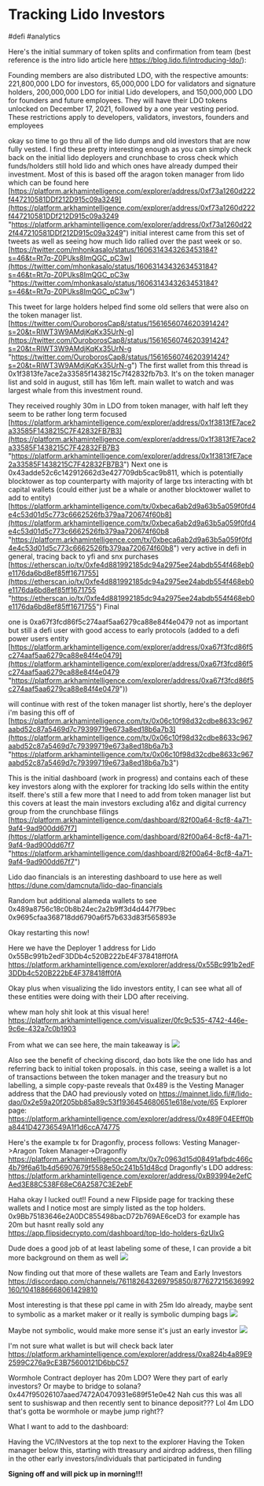 # Tracking Lido Investors
#defi #analytics 

Here's the initial summary of token splits and confirmation from team (best reference is the intro lido article here https://blog.lido.fi/introducing-ldo/):

Founding members are also distributed LDO, with the respective amounts: 221,800,000 LDO for investors, 65,000,000 LDO for validators and signature holders, 200,000,000 LDO for initial Lido developers, and 150,000,000 LDO for founders and future employees. They will have their LDO tokens unlocked on December 17, 2021, followed by a one year vesting period. These restrictions apply to developers, validators, investors, founders and employees

okay so time to go thru all of the lido dumps and old investors that are now fully vested. I find these pretty interesting enough as you can simply check back on the initial lido deployers and crunchbase to cross check which funds/holders still hold lido and which ones have already dumped their investment. Most of this is based off the aragon token manager from lido which can be found here [https://platform.arkhamintelligence.com/explorer/address/0xf73a1260d222f447210581DDf212D915c09a3249](https://platform.arkhamintelligence.com/explorer/address/0xf73a1260d222f447210581DDf212D915c09a3249 "https://platform.arkhamintelligence.com/explorer/address/0xf73a1260d222f447210581DDf212D915c09a3249")
initial interest came from this set of tweets as well as seeing how much lido rallied over the past week or so. [https://twitter.com/mhonkasalo/status/1606314343263453184?s=46&t=Rt7q-Z0PUks8ImQGC_pC3w](https://twitter.com/mhonkasalo/status/1606314343263453184?s=46&t=Rt7q-Z0PUks8ImQGC_pC3w "https://twitter.com/mhonkasalo/status/1606314343263453184?s=46&t=Rt7q-Z0PUks8ImQGC_pC3w") 

This tweet for large holders helped find some old sellers that were also on the token manager list. [https://twitter.com/OuroborosCap8/status/1561656074620391424?s=20&t=RIWT3W9AMdjKqKx35UrN-g](https://twitter.com/OuroborosCap8/status/1561656074620391424?s=20&t=RIWT3W9AMdjKqKx35UrN-g "https://twitter.com/OuroborosCap8/status/1561656074620391424?s=20&t=RIWT3W9AMdjKqKx35UrN-g") 
The first wallet from this thread is 0x1f3813fe7ace2a33585f1438215c7f42832fb7b3. It's on the token manager list and sold in august, still has 16m left. main wallet to watch and was largest whale from this investment round. 

They received roughly 30m in LDO from token manager, with half left they seem to be rather long term focused [https://platform.arkhamintelligence.com/explorer/address/0x1f3813fE7ace2a33585F1438215C7F42832FB7B3](https://platform.arkhamintelligence.com/explorer/address/0x1f3813fE7ace2a33585F1438215C7F42832FB7B3 "https://platform.arkhamintelligence.com/explorer/address/0x1f3813fE7ace2a33585F1438215C7F42832FB7B3") 
Next one is 0x43adde52c6c142912662d3e427709db5cac9b811, which is potentially blocktower as top counterparty with majority of large txs interacting with bt capital wallets (could either just be a whale or another blocktower wallet to add to entity) [https://platform.arkhamintelligence.com/tx/0xbeca6ab2d9a63b5a059f0fd4e4c53d01d5c773c6662526fb379aa720674f60b8](https://platform.arkhamintelligence.com/tx/0xbeca6ab2d9a63b5a059f0fd4e4c53d01d5c773c6662526fb379aa720674f60b8 "https://platform.arkhamintelligence.com/tx/0xbeca6ab2d9a63b5a059f0fd4e4c53d01d5c773c6662526fb379aa720674f60b8") very active in defi in general, tracing back to yfi and snx purchases [https://etherscan.io/tx/0xfe4d881992185dc94a2975ee24abdb554f468eb0e1176da6bd8ef85ff1671755](https://etherscan.io/tx/0xfe4d881992185dc94a2975ee24abdb554f468eb0e1176da6bd8ef85ff1671755 "https://etherscan.io/tx/0xfe4d881992185dc94a2975ee24abdb554f468eb0e1176da6bd8ef85ff1671755") Final 

one is 0xa67f3fcd86f5c274aaf5aa6279ca88e84f4e0479 not as important but still a defi user with good access to early protocols (added to a defi power users entity [https://platform.arkhamintelligence.com/explorer/address/0xa67f3fcd86f5c274aaf5aa6279ca88e84f4e0479](https://platform.arkhamintelligence.com/explorer/address/0xa67f3fcd86f5c274aaf5aa6279ca88e84f4e0479 "https://platform.arkhamintelligence.com/explorer/address/0xa67f3fcd86f5c274aaf5aa6279ca88e84f4e0479")) 

will continue with rest of the token manager list shortly, here's the deployer i'm basing this off of [https://platform.arkhamintelligence.com/tx/0x06c10f98d32cdbe8633c967aabd52c87a5469d7c79399719e673a8ed18b6a7b3](https://platform.arkhamintelligence.com/tx/0x06c10f98d32cdbe8633c967aabd52c87a5469d7c79399719e673a8ed18b6a7b3 "https://platform.arkhamintelligence.com/tx/0x06c10f98d32cdbe8633c967aabd52c87a5469d7c79399719e673a8ed18b6a7b3")

This is the initial dashboard (work in progress) and contains each of these key investors along with the explorer for tracking ldo sells within the entity itself. there's still a few more that I need to add from token manager list but this covers at least the main investors excluding a16z and digital currency group from the crunchbase filings [https://platform.arkhamintelligence.com/dashboard/82f00a64-8cf8-4a71-9af4-9ad900dd67f7](https://platform.arkhamintelligence.com/dashboard/82f00a64-8cf8-4a71-9af4-9ad900dd67f7 "https://platform.arkhamintelligence.com/dashboard/82f00a64-8cf8-4a71-9af4-9ad900dd67f7")

Lido dao financials is an interesting dashboard to use here as well
https://dune.com/damcnuta/lido-dao-financials

Random but additional alameda wallets to see
0x489a8756c18c0b8b24ec2a2b9ff3d4d447f79bec 
0x9695cfaa368718dd6790a6f57b633d83f565893e

Okay restarting this now!

Here we have the Deployer 1 address for Lido
0x55Bc991b2edF3DDb4c520B222bE4F378418ff0fA
https://platform.arkhamintelligence.com/explorer/address/0x55Bc991b2edF3DDb4c520B222bE4F378418ff0fA

Okay plus when visualizing the lido investors entity, I can see what all of these entities were doing with their LDO after receiving.

whew man holy shit look at this visual here!
https://platform.arkhamintelligence.com/visualizer/0fc9c535-4742-446e-9c6e-432a7c0b1903

From what we can see here, the main takeaway is
![](Pasted%20image%2020221229210307.png)

Also see the benefit of checking discord, dao bots like the one lido has and referring back to initial token proposals. in this case, seeing a wallet is a lot of transactions between the token manager and the treasury but no labelling, a simple copy-paste reveals that 0x489 is the Vesting Manager address that the DAO had previously voted on
https://mainnet.lido.fi/#/lido-dao/0x2e59a20f205bb85a89c53f1936454680651e618e/vote/65
Explorer page:
https://platform.arkhamintelligence.com/explorer/address/0x489F04EEff0ba8441D42736549A1f1d6ccA74775

Here's the example tx for Dragonfly, process follows: Vesting Manager->Aragon Token Manager->Dragonfly
https://platform.arkhamintelligence.com/tx/0x7c0963d15d08491afbdc466c4b79f6a61b4d56907679f5588e50c241b51d48cd
Dragonfly's LDO address:
https://platform.arkhamintelligence.com/explorer/address/0xB93994e2efCAed3E88C538F68eC6A2587C3E2ebF

Haha okay I lucked out!! Found a new Flipside page for tracking these wallets and I notice most are simply listed as the top holders.
0x9Bb75183646e2A0DC855498bacD72b769AE6ceD3 for example has 20m but hasnt really sold any
https://app.flipsidecrypto.com/dashboard/top-ldo-holders-6zUlxG

Dude does a good job of at least labeling some of these, I can provide a bit more background on them as well
![](Pasted%20image%2020221229224908.png)

Now finding out that more of these wallets are Team and Early Investors
https://discordapp.com/channels/761182643269795850/877627215636992160/1041886668061429810

Most interesting is that these ppl came in with 25m ldo already, maybe sent to symbolic as a market maker or it really is symbolic dumping bags
![](Pasted%20image%2020221229230102.png)

Maybe not symbolic, would make more sense it's just an early investor
![](Pasted%20image%2020221229230604.png)

I'm not sure what wallet is but will check back later
https://platform.arkhamintelligence.com/explorer/address/0xa824b4a89E92599C276a9cE3B75600121D6bbC57

Wormhole Contract deployer has 20m LDO? Were they part of early investors? Or maybe to bridge to solana?
0x447f95026107aaed7472A0470931e689f51e0e42
Nah cus this was all sent to sushiswap and then recently sent to binance deposit??? Lol 4m LDO that's gotta be wormhole or maybe jump right??

What I want to add to the dashboard:

Having the VC/INvestors at the top next to the explorer
Having the Token manager below this, starting with ttreasury and airdrop address, then filling in the other early investors/individuals that participated in funding

**Signing off and will pick up in morning!!!**